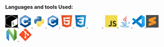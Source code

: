 <!DOCTYPE html>
<html lang="en">
<head>
  <meta charset="UTF-8">
  <meta name="viewport" content="width=device-width, initial-scale=1.0">
  <!--<title>Hardik Kumawat - Portfolio</title>-->
</head>
<body>


<h3 align="left">Languages and tools Used:</h3>

<p align="left">
  <a href="#" target="_blank" rel="noreferrer">
    <img src="bash.png" alt="bash" width="40" height="40"/>
  </a>
  <a href="#" target="_blank" rel="noreferrer">
    <img src="https://raw.githubusercontent.com/devicons/devicon/master/icons/cplusplus/cplusplus-original.svg" alt="cplusplus" width="40" height="40"/>
  </a>
  <a href="#" target="_blank" rel="noreferrer">
    <img src="https://raw.githubusercontent.com/devicons/devicon/master/icons/python/python-original.svg" alt="python" width="40" height="40"/>
  </a>
  <a href="#" target="_blank" rel="noreferrer">
    <img src="https://raw.githubusercontent.com/devicons/devicon/master/icons/c/c-original.svg" alt="c" width="40" height="40"/>
  </a>
  <a href="#" target="_blank" rel="noreferrer">
    <img src="https://raw.githubusercontent.com/devicons/devicon/master/icons/html5/html5-original.svg" alt="html5" width="40" height="40"/>
  </a>
  <a href="#" target="_blank" rel="noreferrer">
    <img src="https://raw.githubusercontent.com/devicons/devicon/master/icons/css3/css3-original.svg" alt="css3" width="40" height="40"/>
  </a>
  <span style="background-color: white; padding: 5px; border-radius: 5px;">
    <a href="#" target="_blank" rel="noreferrer">
      <img src="rust22.png" alt="rust" width="40" height="40"/>
    </a>
  </span>
  <a href="#" target="_blank" rel="noreferrer">
    <img src="https://raw.githubusercontent.com/devicons/devicon/master/icons/javascript/javascript-original.svg" alt="javascript" width="40" height="40"/>
  </a>
  <a href="#" target="_blank" rel="noreferrer">
    <img src="https://raw.githubusercontent.com/devicons/devicon/master/icons/java/java-original.svg" alt="java" width="40" height="40"/>
  </a>
  <a href="#" target="_blank" rel="noreferrer">
    <img src="https://raw.githubusercontent.com/devicons/devicon/master/icons/vscode/vscode-original.svg" alt="vscode" width="40" height="40"/>
  </a>
  <a href="#" target="_blank" rel="noreferrer">
    <img src="subl.png" alt="subl" width="40" height="40"/>
  </a>
  <a href="#" target="_blank" rel="noreferrer">
    <img src="https://raw.githubusercontent.com/devicons/devicon/master/icons/neovim/neovim-original.svg" alt="neovim" width="40" height="40"/>
  </a>
  <a href="#" target="_blank" rel="noreferrer">
    <img src="https://raw.githubusercontent.com/devicons/devicon/master/icons/git/git-original.svg" alt="git" width="40" height="40"/>
  </a>
</p>

<!--<div align="center">
  <h2>Github Stats</h2> 
  <img src="https://github-readme-stats.vercel.app/api?username=hardikkum444&show_icons=true&theme=radical&hide_border=true&locale=en" alt="Github Stats"/>
</div>
<div align="center">
  <h2>Github Streak</h2> 
  <img src="https://streak-stats.demolab.com?user=hardikkum444&theme=radical&border_radius=5.3" alt="Github Streak"/>
</div>-->

</body>
</html>
